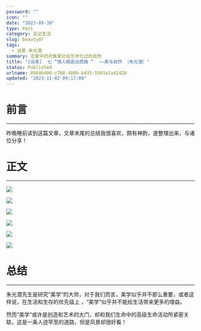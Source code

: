 ```yaml
---
password: ""
icon: ""
date: "2023-09-30"
type: Post
category: 走近生活
slug: beauty07
tags:
  - 谈美-朱光潜
summary: 恋爱中的对象是已经艺术化过的自然
title: "[谈美]  七 “情人眼底出西施 ”  ——美与自然 （朱光潜）"
status: Published
urlname: 05646400-c7b8-400b-b435-5501e1a4242b
updated: "2023-11-02 09:17:00"
---
```


# 前言

---

昨晚睡前读到这篇文章，文章末尾的总结我很喜欢，颇有神韵，遂整理出来，与诸位分享！

# 正文

---

![](https://bu.dusays.com/2023/09/30/65179bc558a55.png)

![](https://bu.dusays.com/2023/09/30/65179bc67dbf1.png)

![](https://bu.dusays.com/2023/09/30/65179bc7a5ce6.png)

![](https://bu.dusays.com/2023/09/30/65179bc8a95dc.png)

![](https://bu.dusays.com/2023/09/30/65179bd1d93ee.png)

![](https://bu.dusays.com/2023/09/30/65179bd30f831.png)

# 总结

---

朱光潜先生是研究“美学”的大师，对于我们而言，美学似乎并不那么重要，或者这样说，在生活和生存的优先级上 ，“美学”似乎并不能给生活带来更多的增益。

然而“美学”或许是创造和艺术的大门，却和我们生命中的高级生命活动所紧密关联，这是一条人迹罕至的道路，但是风景却很好看！
